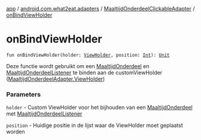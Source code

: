 [app](../../index.md) / [android.com.what2eat.adapters](../index.md) / [MaaltijdOnderdeelClickableAdapter](index.md) / [onBindViewHolder](./on-bind-view-holder.md)

# onBindViewHolder

`fun onBindViewHolder(holder: `[`ViewHolder`](-view-holder/index.md)`, position: `[`Int`](https://kotlinlang.org/api/latest/jvm/stdlib/kotlin/-int/index.html)`): `[`Unit`](https://kotlinlang.org/api/latest/jvm/stdlib/kotlin/-unit/index.html)

Deze functie wordt gebruikt om een [MaaltijdOnderdeel](../../android.com.what2eat.model/-maaltijd-onderdeel/index.md) en [MaaltijdOnderdeelListener](../-maaltijd-onderdeel-listener/index.md) te
binden aan de customViewHolder ([MaaltijdOnderdeelAdapter.ViewHolder](../-maaltijd-onderdeel-adapter/-view-holder/index.md))

### Parameters

`holder` - Custom ViewHolder voor het bijhouden van een [MaaltijdOnderdeel](../../android.com.what2eat.model/-maaltijd-onderdeel/index.md) met [MaaltijdOnderdeelListener](../-maaltijd-onderdeel-listener/index.md)

`position` - Huidige positie in de lijst waar de ViewHolder moet geplaatst worden